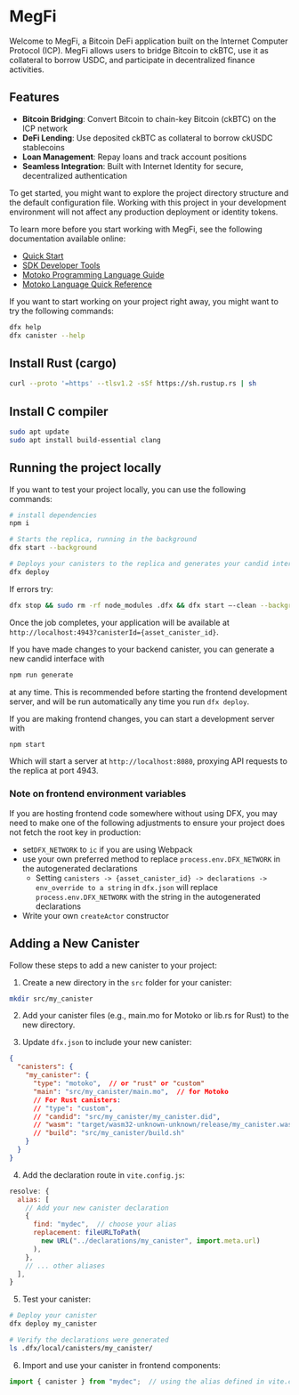 # MegFi

Welcome to MegFi, a Bitcoin DeFi application built on the Internet Computer Protocol (ICP). MegFi allows users to bridge Bitcoin to ckBTC, use it as collateral to borrow USDC, and participate in decentralized finance activities.

## Features

- **Bitcoin Bridging**: Convert Bitcoin to chain-key Bitcoin (ckBTC) on the ICP network
- **DeFi Lending**: Use deposited ckBTC as collateral to borrow ckUSDC stablecoins  
- **Loan Management**: Repay loans and track account positions
- **Seamless Integration**: Built with Internet Identity for secure, decentralized authentication

To get started, you might want to explore the project directory structure and the default configuration file. Working with this project in your development environment will not affect any production deployment or identity tokens.

To learn more before you start working with MegFi, see the following documentation available online:

- [Quick Start](https://internetcomputer.org/docs/current/developer-docs/setup/deploy-locally)
- [SDK Developer Tools](https://internetcomputer.org/docs/current/developer-docs/setup/install)
- [Motoko Programming Language Guide](https://internetcomputer.org/docs/current/motoko/main/motoko)
- [Motoko Language Quick Reference](https://internetcomputer.org/docs/current/motoko/main/language-manual)

If you want to start working on your project right away, you might want to try the following commands:

```bash
dfx help
dfx canister --help
```

## Install Rust (cargo)
```bash
curl --proto '=https' --tlsv1.2 -sSf https://sh.rustup.rs | sh
```

## Install C compiler
```bash
sudo apt update
sudo apt install build-essential clang
```

## Running the project locally

If you want to test your project locally, you can use the following commands:

```bash
# install dependencies
npm i

# Starts the replica, running in the background
dfx start --background

# Deploys your canisters to the replica and generates your candid interface
dfx deploy
```

If errors try:

```bash
dfx stop && sudo rm -rf node_modules .dfx && dfx start —-clean --background && dfx deploy
```

Once the job completes, your application will be available at `http://localhost:4943?canisterId={asset_canister_id}`.

If you have made changes to your backend canister, you can generate a new candid interface with

```bash
npm run generate
```

at any time. This is recommended before starting the frontend development server, and will be run automatically any time you run `dfx deploy`.

If you are making frontend changes, you can start a development server with

```bash
npm start
```

Which will start a server at `http://localhost:8080`, proxying API requests to the replica at port 4943.

### Note on frontend environment variables

If you are hosting frontend code somewhere without using DFX, you may need to make one of the following adjustments to ensure your project does not fetch the root key in production:

- set`DFX_NETWORK` to `ic` if you are using Webpack
- use your own preferred method to replace `process.env.DFX_NETWORK` in the autogenerated declarations
  - Setting `canisters -> {asset_canister_id} -> declarations -> env_override to a string` in `dfx.json` will replace `process.env.DFX_NETWORK` with the string in the autogenerated declarations
- Write your own `createActor` constructor

## Adding a New Canister

Follow these steps to add a new canister to your project:

1. Create a new directory in the `src` folder for your canister:
```bash
mkdir src/my_canister
```

2. Add your canister files (e.g., main.mo for Motoko or lib.rs for Rust) to the new directory.

3. Update `dfx.json` to include your new canister:
```json
{
  "canisters": {
    "my_canister": {
      "type": "motoko",  // or "rust" or "custom"
      "main": "src/my_canister/main.mo",  // for Motoko
      // For Rust canisters:
      // "type": "custom",
      // "candid": "src/my_canister/my_canister.did",
      // "wasm": "target/wasm32-unknown-unknown/release/my_canister.wasm",
      // "build": "src/my_canister/build.sh"
    }
  }
}
```

4. Add the declaration route in `vite.config.js`:
```javascript
resolve: {
  alias: [
    // Add your new canister declaration
    {
      find: "mydec",  // choose your alias
      replacement: fileURLToPath(
        new URL("../declarations/my_canister", import.meta.url)
      ),
    },
    // ... other aliases
  ],
}
```

5. Test your canister:
```bash
# Deploy your canister
dfx deploy my_canister

# Verify the declarations were generated
ls .dfx/local/canisters/my_canister/
```

6. Import and use your canister in frontend components:
```javascript
import { canister } from "mydec";  // using the alias defined in vite.config.js
```
